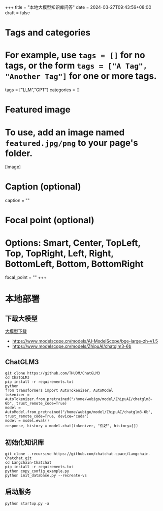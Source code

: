 +++
title = "本地大模型知识库问答"
date = 2024-03-27T09:43:56+08:00
draft = false

# Tags and categories
# For example, use `tags = []` for no tags, or the form `tags = ["A Tag", "Another Tag"]` for one or more tags.
tags = ["LLM","GPT"]
categories = []

# Featured image
# To use, add an image named `featured.jpg/png` to your page's folder. 
[image]
  # Caption (optional)
  caption = ""

  # Focal point (optional)
  # Options: Smart, Center, TopLeft, Top, TopRight, Left, Right, BottomLeft, Bottom, BottomRight
  focal_point = ""
+++

# 本地部署

## 下载大模型

[大模型下载](https://wubigo.com/post/llm-notes/)

- https://www.modelscope.cn/models/AI-ModelScope/bge-large-zh-v1.5
- https://www.modelscope.cn/models/ZhipuAI/chatglm3-6b


## ChatGLM3

```
git clone https://github.com/THUDM/ChatGLM3
cd ChatGLM3
pip install -r requirements.txt
python
from transformers import AutoTokenizer, AutoModel
tokenizer = AutoTokenizer.from_pretrained("/home/wubigo/model/ZhipuAI/chatglm3-6b", trust_remote_code=True)
model = AutoModel.from_pretrained("/home/wubigo/model/ZhipuAI/chatglm3-6b", trust_remote_code=True, device='cuda')
model = model.eval()
response, history = model.chat(tokenizer, "你好", history=[])
```

## 初始化知识库

```
git clone --recursive https://github.com/chatchat-space/Langchain-Chatchat.git
cd Langchain-Chatchat
pip install -r requirements.txt
python copy_config_example.py
python init_database.py --recreate-vs
```

## 启动服务

```
python startup.py -a
```